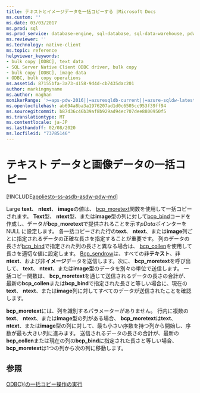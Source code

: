 ```yaml
---
title: テキストとイメージデータを一括コピーする |Microsoft Docs
ms.custom: ''
ms.date: 03/03/2017
ms.prod: sql
ms.prod_service: database-engine, sql-database, sql-data-warehouse, pdw
ms.reviewer: ''
ms.technology: native-client
ms.topic: reference
helpviewer_keywords:
- bulk copy [ODBC], text data
- SQL Server Native Client ODBC driver, bulk copy
- bulk copy [ODBC], image data
- ODBC, bulk copy operations
ms.assetid: 87155bfa-3a73-4158-9d4d-cb7435dac201
author: markingmyname
ms.author: maghan
monikerRange: '>=aps-pdw-2016||=azuresqldb-current||=azure-sqldw-latest||>=sql-server-2016||=sqlallproducts-allversions||>=sql-server-linux-2017||=azuresqldb-mi-current'
ms.openlocfilehash: ab694a8ba3a1976207ad1d0c6505cc953f39ff94
ms.sourcegitcommit: b87d36c46b39af8b929ad94ec707dee8800950f5
ms.translationtype: MT
ms.contentlocale: ja-JP
ms.lasthandoff: 02/08/2020
ms.locfileid: "73785146"
---
```

# <a name="bulk-copying-text-and-image-data"></a>テキスト データと画像データの一括コピー
[!INCLUDE[appliesto-ss-asdb-asdw-pdw-md](../../includes/appliesto-ss-asdb-asdw-pdw-md.md)]

  Large **text**、 **ntext**、 **image**の値は、 [bcp_moretext](../../relational-databases/native-client-odbc-extensions-bulk-copy-functions/bcp-moretext.md)関数を使用して一括コピーされます。 **Text**型、 **ntext**型、または**image**型の列に対して[bcp_bind](../../relational-databases/native-client-odbc-extensions-bulk-copy-functions/bcp-bind.md)コードを作成し、データが**bcp_moretext**で提供されることを示す*pData*ポインターを NULL に設定します。 各一括コピーされた行の**text**、 **ntext**、または**image**列ごとに指定されるデータの正確な長さを指定することが重要です。 列のデータの長さが[bcp_bind](../../relational-databases/native-client-odbc-extensions-bulk-copy-functions/bcp-bind.md)で指定された列の長さと異なる場合は、 [bcp_collen](../../relational-databases/native-client-odbc-extensions-bulk-copy-functions/bcp-collen.md)を使用して長さを適切な値に設定します。 [Bcp_sendrow](../../relational-databases/native-client-odbc-extensions-bulk-copy-functions/bcp-sendrow.md)は、すべての非**テキスト**、非**ntext**、および非**イメージ**データを送信します。次に、 **bcp_moretext**を呼び出して、 **text**、 **ntext**、または**image**型のデータを別々の単位で送信します。 一括コピー関数は、 **bcp_moretext**を通じて送信されるデータの長さの合計が、最新の**bcp_collen**または**bcp_bind**で指定された長さと等しい場合に、現在の**text**、 **ntext**、または**image**列に対してすべてのデータが送信されたことを確認します。  
  
 **bcp_moretext**には、列を識別するパラメーターがありません。 行内に複数の**text**、 **ntext**、または**image**型の列がある場合、 **bcp_moretext**は**text**、 **ntext**、または**image**型の列に対して、最も小さい序数を持つ列から開始し、序数が最も大きい列に進みます。 送信されるデータの長さの合計が、最新の**bcp_collen**または現在の列の**bcp_bind**に指定された長さと等しい場合、 **bcp_moretext**は1つの列から次の列に移動します。  
  
## <a name="see-also"></a>参照  
 [ODBC&#41;&#40;の一括コピー操作の実行](../../relational-databases/native-client-odbc-bulk-copy-operations/performing-bulk-copy-operations-odbc.md)  
  
  
